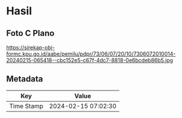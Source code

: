 # Hasil

## Foto C Plano

https://sirekap-obj-formc.kpu.go.id/aabe/pemilu/pdpr/73/06/07/20/10/7306072010014-20240215-065418--cbc152e5-c67f-4dc7-8818-0e6bcdeb86b5.jpg


## Metadata

| Key        | Value               |
| ---------- | ------------------- |
| Time Stamp | 2024-02-15 07:02:30 |



